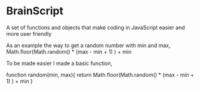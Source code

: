 # BrainScript
A set of functions and objects that make coding in JavaScript easier and more user friendly

As an example the way to get a random number with min and max, 
Math.floor(Math.random() * (max - min + 1) ) + min

To be made easier I made a basic function, 

function random(min, max){
    return Math.floor(Math.random() * (max - min + 1) ) + min
}